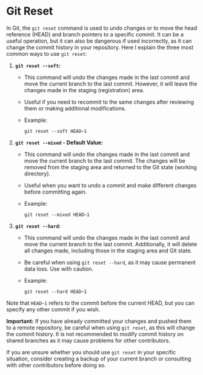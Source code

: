 # Git Reset

In Git, the `git reset` command is used to undo changes or to move the head reference (HEAD) and branch pointers to a specific commit. It can be a useful operation, but it can also be dangerous if used incorrectly, as it can change the commit history in your repository. Here I explain the three most common ways to use `git reset`:

1. **`git reset --soft`:**
    - This command will undo the changes made in the last commit and move the current branch to the last commit. However, it will leave the changes made in the staging (registration) area.
    - Useful if you need to recommit to the same changes after reviewing them or making additional modifications.
    - Example:

      ```shell
      git reset --soft HEAD~1
      ```

2. **`git reset --mixed` - Default Value:**
    - This command will undo the changes made in the last commit and move the current branch to the last commit. The changes will be removed from the staging area and returned to the Git state (working directory).
    - Useful when you want to undo a commit and make different changes before committing again.
    - Example:

      ```shell
      git reset --mixed HEAD~1
      ```

3. **`git reset --hard`:**
    - This command will undo the changes made in the last commit and move the current branch to the last commit. Additionally, it will delete all changes made, including those in the staging area and Git state.
    - Be careful when using `git reset --hard`, as it may cause permanent data loss. Use with caution.
    - Example:

      ```shell
      git reset --hard HEAD~1
      ```

Note that `HEAD~1` refers to the commit before the current HEAD, but you can specify any other commit if you wish.

**Important:** If you have already committed your changes and pushed them to a remote repository, be careful when using `git reset`, as this will change the commit history. It is not recommended to modify commit history on shared branches as it may cause problems for other contributors.

If you are unsure whether you should use `git reset` in your specific situation, consider creating a backup of your current branch or consulting with other contributors before doing so.
